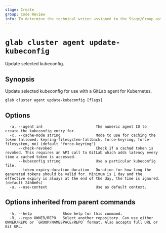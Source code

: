 ```yaml
---
stage: Create
group: Code Review
info: To determine the technical writer assigned to the Stage/Group associated with this page, see https://about.gitlab.com/handbook/product/ux/technical-writing/#assignments
---
```


<!--
This documentation is auto generated by a script.
Please do not edit this file directly. Run `make gen-docs` instead.
-->

# `glab cluster agent update-kubeconfig`

Update selected kubeconfig.

## Synopsis

Update selected kubeconfig for use with a GitLab agent for Kubernetes.

```plaintext
glab cluster agent update-kubeconfig [flags]
```

## Options

```plaintext
  -a, --agent int                        The numeric agent ID to create the kubeconfig entry for.
  -c, --cache-mode string                Mode to use for caching the token (allowed: keyring-filesystem-fallback, force-keyring, force-filesystem, no) (default "force-keyring")
      --check-revoked                    Check if a cached token is revoked. This requires an API call to GitLab which adds latency every time a cached token is accessed.
      --kubeconfig string                Use a particular kubeconfig file.
      --token-expiry-duration duration   Duration for how long the generated tokens should be valid for. Minimum is 1 day and the effective expiry is always at the end of the day, the time is ignored. (default 24h0m0s)
  -u, --use-context                      Use as default context.
```

## Options inherited from parent commands

```plaintext
  -h, --help              Show help for this command.
  -R, --repo OWNER/REPO   Select another repository. Can use either OWNER/REPO or `GROUP/NAMESPACE/REPO` format. Also accepts full URL or Git URL.
```
